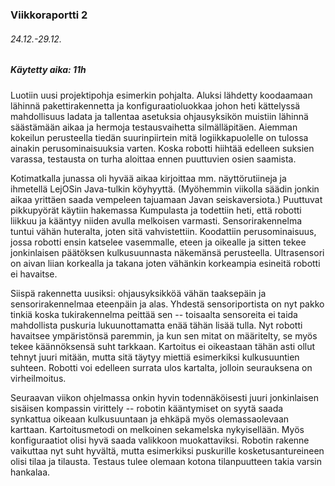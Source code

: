 ### Viikkoraportti 2
###### 24.12.-29.12.
##### Käytetty aika: 11h

Luotiin uusi projektipohja esimerkin pohjalta. Aluksi lähdetty koodaamaan lähinnä pakettirakennetta ja konfiguraatioluokkaa johon heti kättelyssä mahdollisuus ladata ja tallentaa asetuksia ohjausyksikön muistiin lähinnä säästämään aikaa ja hermoja testausvaihetta silmälläpitäen. Aiemman kokeilun perusteella tiedän suurinpiirtein mitä logiikkapuolelle on tulossa ainakin perusominaisuuksia varten. Koska robotti hiihtää edelleen suksien varassa, testausta on turha aloittaa ennen puuttuvien osien saamista.

Kotimatkalla junassa oli hyvää aikaa kirjoittaa mm. näyttörutiineja ja ihmetellä LejOSin Java-tulkin köyhyyttä. (Myöhemmin viikolla säädin jonkin aikaa yrittäen saada vempeleen tajuamaan Javan seiskaversiota.) Puuttuvat pikkupyörät käytiin hakemassa Kumpulasta ja todettiin heti, että robotti liikkuu ja kääntyy niiden avulla melkoisen varmasti. Sensorirakennelma tuntui vähän huteralta, joten sitä vahvistettiin. Koodattiin perusominaisuus, jossa robotti ensin katselee vasemmalle, eteen ja oikealle ja sitten tekee jonkinlaisen päätöksen kulkusuunnasta näkemänsä perusteella. Ultrasensori on aivan liian korkealla ja takana joten vähänkin korkeampia esineitä robotti ei havaitse.

Siispä rakennetta uusiksi: ohjausyksikköä vähän taaksepäin ja sensorirakennelmaa eteenpäin ja alas. Yhdestä sensoriportista on nyt pakko tinkiä koska tukirakennelma peittää sen -- toisaalta sensoreita ei taida mahdollista puskuria lukuunottamatta enää tähän lisää tulla. Nyt robotti havaitsee ympäristönsä paremmin, ja kun sen mitat on määritelty, se myös tekee käännöksensä suht tarkkaan. Kartoitus ei oikeastaan tähän asti ollut tehnyt juuri mitään, mutta sitä täytyy miettiä esimerkiksi kulkusuuntien suhteen. Robotti voi edelleen surrata ulos kartalta, jolloin seurauksena on virheilmoitus.

Seuraavan viikon ohjelmassa onkin hyvin todennäköisesti juuri jonkinlaisen sisäisen kompassin virittely -- robotin kääntymiset on syytä saada synkattua oikeaan kulkusuuntaan ja ehkäpä myös olemassaolevaan karttaan. Kartoitusmetodi on melkoinen sekamelska nykyisellään. Myös konfiguraatiot olisi hyvä saada valikkoon muokattaviksi. Robotin rakenne vaikuttaa nyt suht hyvältä, mutta esimerkiksi puskurille kosketusantureineen olisi tilaa ja tilausta. Testaus tulee olemaan kotona tilanpuutteen takia varsin hankalaa.
